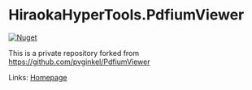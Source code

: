 # HiraokaHyperTools.PdfiumViewer

[![Nuget](https://img.shields.io/nuget/v/HiraokaHyperTools.PdfiumViewer)](https://www.nuget.org/packages/HiraokaHyperTools.PdfiumViewer)

This is a private repository forked from https://github.com/pvginkel/PdfiumViewer

Links: [Homepage](https://hiraokahypertools.github.io/PdfiumViewer/)
